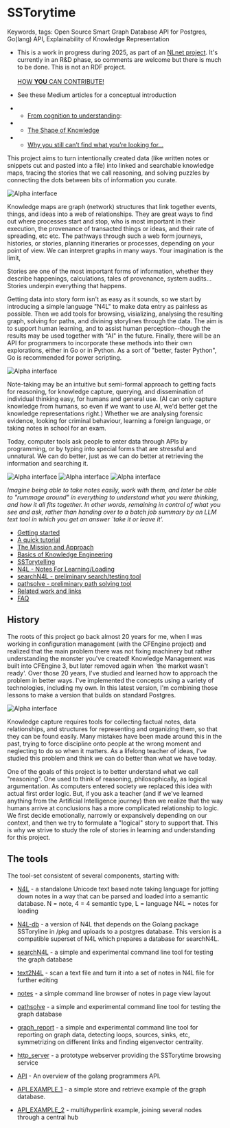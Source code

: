 <!--
 SSTorytime - a ChiTek-i project by Mark Burgess

 Semantic Spacetime Story graph database library over postgresql (SSTorytime)
 This is an NLnet sponsored project, See https://nlnet.nl/project/SmartSemanticDataLookup/

-->

# SSTorytime

 Keywords, tags: Open Source Smart Graph Database API for Postgres, Go(lang) API, Explainability of Knowledge Representation

* This is a work in progress during 2025, as part of an [NLnet project](https://nlnet.nl/project/SmartSemanticDataLookup/). It's currently in an R&D phase, so comments are welcome but there is much to be done. This is not an RDF project. <br><br> [HOW **YOU** CAN CONTRIBUTE!](docs/howtocontribute.md)

* See these Medium articles for a conceptual introduction
* * [From cognition to understanding](https://medium.com/@mark-burgess-oslo-mb/from-cognition-to-understanding-677e3b7485de): 
* * [The Shape of Knowledge](https://medium.com/@mark-burgess-oslo-mb/semantic-spacetime-1-the-shape-of-knowledge-86daced424a5)
* * [Why you still can’t find what you’re looking for…](https://medium.com/p/922d113177e7)

This project aims to turn intentionally created data (like written
notes or snippets cut and pasted into a file) into linked and
searchable knowledge maps, tracing the stories that we call reasoning,
and solving puzzles by connecting the dots between bits of information
you curate.

![Alpha interface](https://github.com/markburgess/SSTorytime/blob/main/docs/figs/front.png 'Testing a web interface')

Knowledge maps are graph (network) structures that link together
events, things, and ideas into a web of relationships. They are great
ways to find out where processes start and stop, who is most important
in their execution, the provenance of transacted things or ideas, and
their rate of spreading, etc etc.  The pathways through such a web
form journeys, histories, or stories, planning itineraries or
processes, depending on your point of view.  We can interpret graphs
in many ways. Your imagination is the limit,

Stories are one of the most important forms of information, whether they
describe happenings, calculations, tales of provenance, system audits... Stories
underpin everything that happens.

Getting data into story form isn't as easy as it sounds, so we start
by introducing a simple language "N4L" to make data entry as painless
as possible.  Then we add tools for browsing, visializing, analysing
the resulting graph, solving for paths, and divining storylines
through the data. The aim is to support human learning, and to assist
human perception--though the results may be used together with "AI" in the future.
Finally, there will be an API for programmers to incorporate these methods
into their own explorations, either in Go or in Python. As a sort of "better, faster Python",
Go is recommended for power scripting.

![Alpha interface](https://github.com/markburgess/SSTorytime/blob/main/docs/figs/graph.png 'Testing a web interface')

Note-taking may be an intuitive but semi-formal approach to
getting facts for reasoning, for knowledge capture, querying, and
dissemination of individual thinking easy, for humans and general
use. (AI can only capture knowledge from humans, so even if we want to
use AI, we'd better get the knowledge representations right.)  Whether
we are analysing forensic evidence, looking for criminal behaviour,
learning a foreign language, or taking notes in school for an exam.

Today, computer tools ask people to enter data through APIs by programming,
or by typing into special forms that are stressful and unnatural. We can do better,
just as we can do better at retrieving the information and searching it.

![Alpha interface](https://github.com/markburgess/SSTorytime/blob/main/docs/figs/last.png 'Testing a web interface')
![Alpha interface](https://github.com/markburgess/SSTorytime/blob/main/docs/figs/webapp6.png 'Testing a web interface')
![Alpha interface](https://github.com/markburgess/SSTorytime/blob/main/docs/figs/webapp1.png 'Testing a web interface')

*Imagine being able to take notes easily, work with them, and later be
able to "rummage around" in everything to understand what you were
thinking, and how it all fits together.  In other words, remaining in
control of what you see and ask, rather than handing over to a batch
job summary by an LLM text tool in which you get an answer `take it or leave it'.*

* [Getting started](docs/README.md)
* [A quick tutorial](docs/Tutorial.md)
* [The Mission and Approach](docs/approach.md)
* [Basics of Knowledge Engineering](docs/KnowledgeAndLearning.md)
* [SSTorytelling](docs/Storytelling.md)
* [N4L - Notes For Learning/Loading](docs/N4L.md)
* [searchN4L - preliminary search/testing tool](docs/searchN4L.md)
* [pathsolve - preliminary path solving tool](docs/pathsolve.md)
* [Related work and links](docs/outreach.md)
* [FAQ](docs/FAQ.md)

## History

The roots of this project go back almost 20 years for me, when I was working in configuration
management (with the CFEngine project) and realized that the main problem there was not
fixing machinery but rather understanding the monster you've created! Knowledge Management
was built into CFEngine 3, but later removed again when `the market wasn't ready'. Over those
20 years, I've studied and learned how to approach the problem in better ways. I've implemented
the concepts using a variety of technologies, including my own. In this latest version, I'm
combining those lessons to make a version that builds on standard Postgres.


![Alpha interface](https://github.com/markburgess/SSTorytime/blob/main/docs/figs/webapp4.png 'Testing a web interface')

Knowledge capture requires tools for collecting factual notes, data
relationships, and structures for representing and organizing them, so
that they can be found easily. Many mistakes have been made around
this in the past, trying to force discipline onto people at the wrong
moment and neglecting to do so when it matters. As a lifelong teacher
of ideas, I've studied this problem and think we can do better than
what we have today.

One of the goals of this project is to better understand what we call "reasoning".
One used to think of reasoning, philosophically, as logical argumentation. As computers
entered society we replaced this idea with actual first order logic. But, if you ask
a teacher (and if we've learned anything from the Artificial Intelligence journey)
then we realize that the way humans arrive at conclusions has a more complicated
relationship to logic. We first decide emotionally, narrowly or expansively depending
on our context, and then we try to formulate a "logical" story to support that.
This is why we strive to study the role of stories in learning and understanding for this project.

## The tools

The tool-set consistent of several components, starting with:

* [N4L](docs/N4L.md) - a standalone Unicode text based note taking language for jotting down notes in a way
        that can be parsed and loaded into a semantic database. 
        N = note, 4 = 4 semantic type, L = language
        N4L = notes for loading

* [N4L-db](docs/N4L.md) - a version of N4L that depends on the Golang package SSToryline in /pkg and uploads to a postgres database. This version is a compatible superset of N4L which prepares a database for searchN4L.

* [searchN4L](docs/searchN4L.md) - a simple and experimental command line tool for testing the graph database

* [text2N4L]() - scan a text file and turn it into a set of notes in N4L file for further editing

* [notes](docs/notes.md) - a simple command line browser of notes in page view layout

* [pathsolve](docs/pathsolve.md) - a simple and experimental command line tool for testing the graph database

* [graph_report](docs/graph_report.md) - a simple and experimental command line tool for reporting on graph data, detecting loops, sources, sinks, etc, symmetrizing on different links and finding eigenvector centrality.

* [http_server](docs/Tutorial.md) - a prototype webserver providing the SSTorytime browsing service

* [API](docs/API.md) - An overview of the golang programmers API.

* [API_EXAMPLE_1](src/API_EXAMPLE_1.go) - a simple store and retrieve example of the graph database.

* [API_EXAMPLE_2](src/API_EXAMPLE_2.go) - multi/hyperlink example, joining several nodes through a central hub


